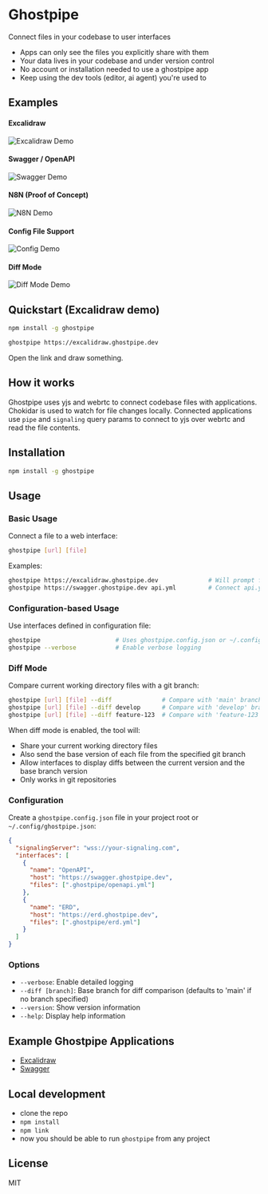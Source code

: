 # Ghostpipe

Connect files in your codebase to user interfaces

- Apps can only see the files you explicitly share with them
- Your data lives in your codebase and under version control
- No account or installation needed to use a ghostpipe app
- Keep using the dev tools (editor, ai agent) you're used to

## Examples

#### Excalidraw

![Excalidraw Demo](demo/excalidraw.gif)

#### Swagger / OpenAPI

![Swagger Demo](demo/swagger.gif)

#### N8N (Proof of Concept)

![N8N Demo](demo/n8n.gif)

#### Config File Support

![Config Demo](demo/config.gif)

#### Diff Mode

![Diff Mode Demo](demo/diff.gif)

## Quickstart (Excalidraw demo)

```bash
npm install -g ghostpipe
```

```bash
ghostpipe https://excalidraw.ghostpipe.dev
```

Open the link and draw something.

## How it works

Ghostpipe uses yjs and webrtc to connect codebase files with applications. Chokidar is used to watch for file changes locally. Connected applications use `pipe` and `signaling` query params to connect to yjs over webrtc and read the file contents.

## Installation

```bash
npm install -g ghostpipe
```

## Usage

### Basic Usage

Connect a file to a web interface:

```bash
ghostpipe [url] [file]
```

Examples:
```bash
ghostpipe https://excalidraw.ghostpipe.dev              # Will prompt for file or create one
ghostpipe https://swagger.ghostpipe.dev api.yml         # Connect api.yml to Swagger interface
```

### Configuration-based Usage

Use interfaces defined in configuration file:

```bash
ghostpipe                     # Uses ghostpipe.config.json or ~/.config/ghostpipe/config.json
ghostpipe --verbose           # Enable verbose logging
```

### Diff Mode

Compare current working directory files with a git branch:

```bash
ghostpipe [url] [file] --diff              # Compare with 'main' branch (default)
ghostpipe [url] [file] --diff develop      # Compare with 'develop' branch
ghostpipe [url] [file] --diff feature-123  # Compare with 'feature-123' branch
```

When diff mode is enabled, the tool will:
- Share your current working directory files
- Also send the base version of each file from the specified git branch
- Allow interfaces to display diffs between the current version and the base branch version
- Only works in git repositories

### Configuration

Create a `ghostpipe.config.json` file in your project root or `~/.config/ghostpipe.json`:

```json
{
  "signalingServer": "wss://your-signaling.com",
  "interfaces": [
    {
      "name": "OpenAPI",
      "host": "https://swagger.ghostpipe.dev",
      "files": [".ghostpipe/openapi.yml"]
    },
    {
      "name": "ERD",
      "host": "https://erd.ghostpipe.dev",
      "files": [".ghostpipe/erd.yml"]
    }
  ]
}
```

### Options

- `--verbose`: Enable detailed logging
- `--diff [branch]`: Base branch for diff comparison (defaults to 'main' if no branch specified)
- `--version`: Show version information
- `--help`: Display help information

## Example Ghostpipe Applications

- [Excalidraw](https://github.com/inputlogic/ghostpipe-excalidraw)
- [Swagger](https://github.com/inputlogic/ghostpipe-swagger)

## Local development

- clone the repo
- `npm install`
- `npm link`
- now you should be able to run `ghostpipe` from any project

## License

MIT
